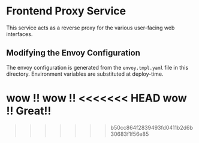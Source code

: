 # Frontend Proxy Service

This service acts as a reverse proxy for the various user-facing web interfaces.

## Modifying the Envoy Configuration

The envoy configuration is generated from the `envoy.tmpl.yaml` file in this
directory. Environment variables are substituted at deploy-time.

wow !!
wow !!
<<<<<<< HEAD
wow !!
Great!!
=======
>>>>>>> b50cc864f2839493fd0411b2d6b30683f1f56e85
